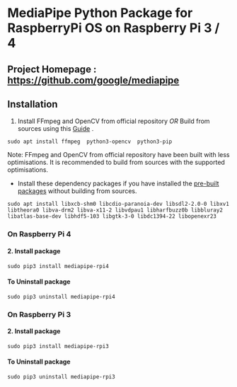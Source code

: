 # MediaPipe Python Package for RaspberryPi OS on Raspberry Pi 3 / 4

## Project Homepage : https://github.com/google/mediapipe


## Installation
1. Install FFmpeg and OpenCV from official repository  *OR*  Build from sources using this [Guide](https://github.com/superuser789/MediaPipe-on-RaspberryPi/blob/main/BuildingFFMPEG%26OpenCV.md) .
```
sudo apt install ffmpeg  python3-opencv  python3-pip
```
Note: FFmpeg and OpenCV from official repository have been built with less optimisations. It is recommended to build from sources with the supported optimisations.

* Install these dependency packages if you have installed the [pre-built packages](https://github.com/superuser789/MediaPipe-on-RaspberryPi#pre-built-packages) without building from sources.
```
sudo apt install libxcb-shm0 libcdio-paranoia-dev libsdl2-2.0-0 libxv1  libtheora0 libva-drm2 libva-x11-2 libvdpau1 libharfbuzz0b libbluray2 libatlas-base-dev libhdf5-103 libgtk-3-0 libdc1394-22 libopenexr23
```



### On Raspberry Pi 4
#### 2. Install package
```
sudo pip3 install mediapipe-rpi4
```

#### To Uninstall package
```
sudo pip3 uninstall mediapipe-rpi4
```


### On Raspberry Pi 3
#### 2. Install package
```
sudo pip3 install mediapipe-rpi3
```

#### To Uninstall package
```
sudo pip3 uninstall mediapipe-rpi3
```


